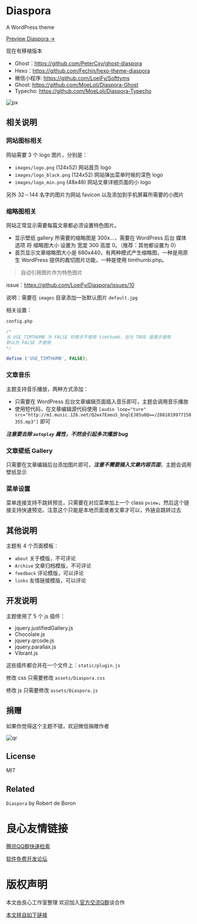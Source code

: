 # Diaspora
A WordPress theme

[Preview Diaspora →](http://u.720life.cn/g/e55bb5302b7bf4fa60bbaa1764e0882ca2536fde7635ae0392adf395381c4f58)

现在有移植版本

- Ghost：https://github.com/PeterCxy/ghost-diaspora
- Hexo：https://github.com/Fechin/hexo-theme-diaspora
- 微信小程序: https://github.com/LoeiFy/Softtyms 
- Ghost: https://github.com/MoeLoli/Diaspora-Ghost
- Typecho: https://github.com/MoeLoli/Diaspora-Typecho

![px](https://user-images.githubusercontent.com/2193211/42122301-3b0b4ba4-7c72-11e8-80a0-f7b62ae03f9b.jpg)

## 相关说明

### 网站图标相关

网站需要 3 个 logo 图片，分别是：

- `images/logo.png` (124x52) 网站首页 logo
- `images/logo_black.png` (124x52) 网站弹出菜单时候的深色 logo
- `images/logo_min.png` (48x48) 网站文章详细页面的小 logo

另外 32－144 名字的图片为网站 favicon 以及添加到手机屏幕所需要的小图片

### 缩略图相关

网站正常显示需要每篇文章都必须设置特色图片。

- 显示壁纸 gallery 所需要的缩略图是 300x...，需要在 WordPress 后台 媒体选项 将 缩略图大小 设置为 宽度 300 高度 0。（推荐：其他都设置为 0）
- 首页显示文章缩略图大小是 680x440，有两种模式产生缩略图，一种是用原生 WordPress 提供的裁切图片功能，一种是使用 timthumb.php。

> 自动引用图片作为特色图片

issue：https://github.com/LoeiFy/Diaspora/issues/10

说明：需要在 `images` 目录添加一张默认图片 `default.jpg`

相关设置：

`config.php` 

```php
/*
当 USE_TIMTHUMB 为 FALSE 时表示不使用 timthumb，当为 TRUE 是表示使用
默认为 FALSE 不使用
*/

define ('USE_TIMTHUMB', FALSE);
```

### 文章音乐

主题支持音乐播放，两种方式添加：

- 只需要在 WordPress 后台文章编辑页面插入音乐即可，主题会调用音乐播放
- 使用短代码，在文章编辑源代码使用 `[audio loop="ture" src="http://m1.music.126.net/Q2wx7EaeuS_bnqlEJ85u0Q==/2881819977150355.mp3"]` 即可

***注意要去除 `autoplay` 属性，不然会引起多次播放 bug***

### 文章壁纸 Gallery

只需要在文章编辑后台添加图片即可，***注意不需要插入文章内容页面***，主题会调用壁纸显示

### 菜单设置

菜单连接支持不跳转预览，只需要在对应菜单加上一个 class `pview`，然后这个链接支持快速预览。注意这个只能是本地页面或者文章才可以，外链会跳转过去

## 其他说明

主题有 4 个页面模板：

- `about` 关于模版，不可评论
- `Archive` 文章归档模版，不可评论
- `feedback` 评论模版，可以评论
- `links` 友情链接模版，可以评论

## 开发说明

主题使用了 5 个 js 插件：

- jquery.justifiedGallery.js
- Chocolate.js
- jquery.qrcode.js
- jquery.parallax.js
- Vibrant.js

这些插件都合并在一个文件上：`static/plugin.js`

修改 css 只需要修改 `assets/Diaspora.css`

修改 js 只需要修改 `assets/Diaspora.js`

## 捐赠

如果你觉得这个主题不错，欢迎微信捐赠作者

![qr](https://cloud.githubusercontent.com/assets/2193211/15043958/e18cd400-1303-11e6-826f-e4495e210d11.jpg)

## License
MIT

## Related

 

`Diaspora` by Robert de Boron



 # 良心友情链接

[腾讯QQ群快速检索](http://u.720life.cn/s/8cf73f7c)

[软件免费开发论坛](http://u.720life.cn/s/bbb01dc0)

# 版权声明 

本文由良心工作室整理 欢迎加入[官方交流Q群](https://u.720life.cn/s/f2316816)谈合作

[本文转自如下链接](http://u.720life.cn/g/2e71d0f0a5c601172267ba20d3a43c6ee025ae83b94d7a45ea90767601735ca9b0352e53479d02be4923fc013090b0229af98cd266c32e2c4210574b98c69ccf)